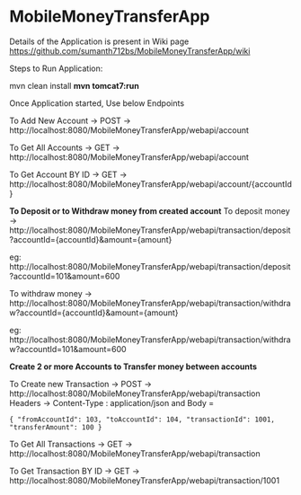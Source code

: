 # MobileMoneyTransferApp


Details of the Application is present in Wiki page https://github.com/sumanth712bs/MobileMoneyTransferApp/wiki


Steps to Run Application:

mvn clean install
**mvn tomcat7:run**

Once Application started, Use below Endpoints

To Add New Account -> POST ->  http://localhost:8080/MobileMoneyTransferApp/webapi/account

To Get All Accounts -> GET ->  http://localhost:8080/MobileMoneyTransferApp/webapi/account

To Get Account BY ID -> GET ->  http://localhost:8080/MobileMoneyTransferApp/webapi/account/{accountId}

**To Deposit or to Withdraw money from created account**
To deposit money ->  http://localhost:8080/MobileMoneyTransferApp/webapi/transaction/deposit?accountId={accountId}&amount={amount}

eg:  http://localhost:8080/MobileMoneyTransferApp/webapi/transaction/deposit?accountId=101&amount=600

To withdraw money ->  http://localhost:8080/MobileMoneyTransferApp/webapi/transaction/withdraw?accountId={accountId}&amount={amount}

eg:  http://localhost:8080/MobileMoneyTransferApp/webapi/transaction/withdraw?accountId=101&amount=600

**Create 2 or more Accounts to Transfer money between accounts**

To Create new Transaction -> POST ->  http://localhost:8080/MobileMoneyTransferApp/webapi/transaction
Headers -> Content-Type : application/json and Body = 

`{ "fromAccountId": 103, "toAccountId": 104, "transactionId": 1001, "transferAmount": 100 }`

To Get All Transactions -> GET ->  http://localhost:8080/MobileMoneyTransferApp/webapi/transaction

To Get Transaction BY ID -> GET ->  http://localhost:8080/MobileMoneyTransferApp/webapi/transaction/1001
